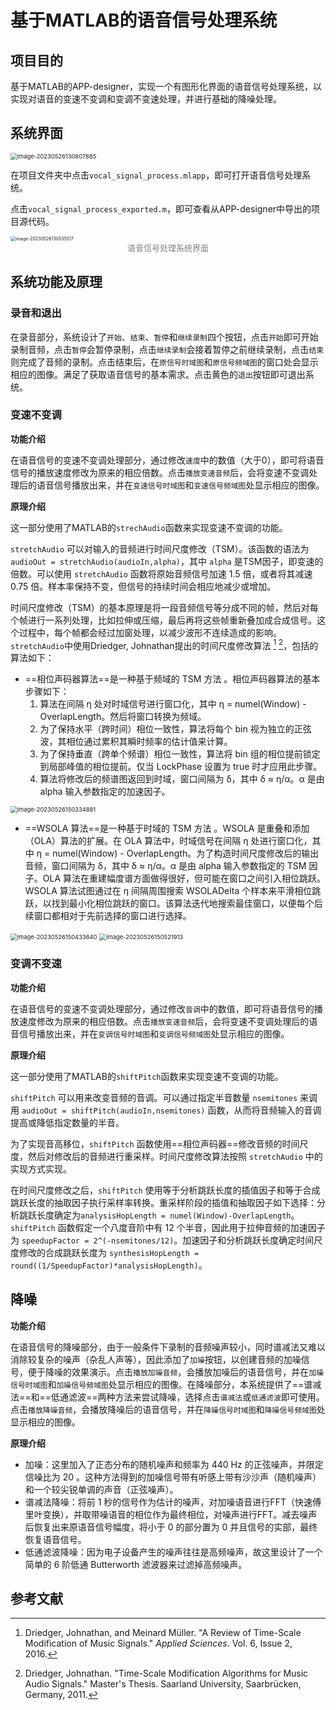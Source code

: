 # 基于MATLAB的语音信号处理系统

## 项目目的

基于MATLAB的APP-designer，实现一个有图形化界面的语音信号处理系统，以实现对语音的变速不变调和变调不变速处理，并进行基础的降噪处理。

## 系统界面

<img src="https://s2.loli.net/2023/05/26/fktrwFPAX6l1MuQ.png" alt="image-20230526130807885" style="zoom: 67%;" />

在项目文件夹中点击`vocal_signal_process.mlapp`，即可打开语音信号处理系统。

点击`vocal_signal_process_exported.m`，即可查看从APP-designer中导出的项目源代码。

<img src="https://s2.loli.net/2023/05/26/nR59CbqihSIsp7L.png" alt="image-20230526130535517" style="zoom: 50%;" />

<center><font size="2" color="grey">语音信号处理系统界面</font></center>

## 系统功能及原理

### 录音和退出

在录音部分，系统设计了`开始`、`结束`、`暂停`和`继续录制`四个按钮，点击`开始`即可开始录制音频，点击`暂停`会暂停录制，点击`继续录制`会接着暂停之前继续录制，点击`结束`则完成了音频的录制。点击结束后，在`原信号时域图`和`原信号频域图`的窗口处会显示相应的图像。满足了获取语音信号的基本需求。点击黄色的`退出`按钮即可退出系统。

### 变速不变调

**功能介绍**

在语音信号的变速不变调处理部分，通过修改`速度`中的数值（大于0），即可将语音信号的播放速度修改为原来的相应倍数。点击`播放变速音频`后，会将变速不变调处理后的语音信号播放出来，并在`变速信号时域图`和`变速信号频域图`处显示相应的图像。

**原理介绍**

这一部分使用了MATLAB的`strechAudio`函数来实现变速不变调的功能。

`stretchAudio` 可以对输入的音频进行时间尺度修改（TSM）。该函数的语法为 `audioOut = stretchAudio(audioIn,alpha)`，其中 `alpha` 是TSM因子，即变速的倍数。可以使用 `stretchAudio` 函数将原始音频信号加速 1.5 倍，或者将其减速 0.75 倍。样本率保持不变，但信号的持续时间会相应地减少或增加。

时间尺度修改（TSM）的基本原理是将一段音频信号等分成不同的帧，然后对每个帧进行一系列处理，比如拉伸或压缩，最后再将这些帧重新叠加成合成信号。这个过程中，每个帧都会经过加窗处理，以减少波形不连续造成的影响。`stretchAudio`中使用Driedger, Johnathan提出的时间尺度修改算法 [^1] [^2]，包括的算法如下：

- ==相位声码器算法==是一种基于频域的 TSM 方法 。相位声码器算法的基本步骤如下：
  1. 算法在间隔 η 处对时域信号进行窗口化，其中 η = numel(Window) - OverlapLength。然后将窗口转换为频域。
  2. 为了保持水平（跨时间）相位一致性，算法将每个 bin 视为独立的正弦波，其相位通过累积其瞬时频率的估计值来计算。
  3. 为了保持垂直（跨单个频谱）相位一致性，算法将 bin 组的相位提前锁定到局部峰值的相位提前。仅当 LockPhase 设置为 true 时才应用此步骤。
  4. 算法将修改后的频谱图返回到时域，窗口间隔为 δ，其中 δ ≈ η/α。α 是由 alpha 输入参数指定的加速因子。

<img src="https://s2.loli.net/2023/05/26/LmJ29StEsD8uHBG.png" alt="image-20230526150334881" style="zoom: 67%;" />

- ==WSOLA 算法==是一种基于时域的 TSM 方法 。WSOLA 是重叠和添加（OLA）算法的扩展。在 OLA 算法中，时域信号在间隔 η 处进行窗口化，其中 η = numel(Window) - OverlapLength。为了构造时间尺度修改后的输出音频，窗口间隔为 δ，其中 δ ≈ η/α。α 是由 alpha 输入参数指定的 TSM 因子。OLA 算法在重建幅度谱方面做得很好，但可能在窗口之间引入相位跳跃。WSOLA 算法试图通过在 η 间隔周围搜索 WSOLADelta 个样本来平滑相位跳跃，以找到最小化相位跳跃的窗口。该算法迭代地搜索最佳窗口，以便每个后续窗口都相对于先前选择的窗口进行选择。

<img src="https://s2.loli.net/2023/05/26/fHMbNBjRDdOtvcw.png" alt="image-20230526150433640" style="zoom:67%;" />

<img src="https://s2.loli.net/2023/05/26/tRPvA2qUIh4fjmx.png" alt="image-20230526150521913" style="zoom:67%;" />

### 变调不变速

**功能介绍**

在语音信号的变速不变调处理部分，通过修改`音调`中的数值，即可将语音信号的播放速度修改为原来的相应倍数。点击`播放变速音频`后，会将变速不变调处理后的语音信号播放出来，并在`变调信号时域图`和`变调信号频域图`处显示相应的图像。

**原理介绍**

这一部分使用了MATLAB的`shiftPitch`函数来实现变速不变调的功能。

`shiftPitch` 可以用来改变音频的音调。可以通过指定半音数量 `nsemitones` 来调用 `audioOut = shiftPitch(audioIn,nsemitones)` 函数，从而将音频输入的音调提高或降低指定数量的半音。

为了实现音高移位，`shiftPitch` 函数使用==相位声码器==修改音频的时间尺度，然后对修改后的音频进行重采样。时间尺度修改算法按照 `stretchAudio` 中的实现方式实现。

在时间尺度修改之后，`shiftPitch` 使用等于分析跳跃长度的插值因子和等于合成跳跃长度的抽取因子执行采样率转换。重采样阶段的插值和抽取因子如下选择：分析跳跃长度确定为`analysisHopLength = numel(Window)-OverlapLength`。`shiftPitch` 函数假定一个八度音阶中有 12 个半音，因此用于拉伸音频的加速因子为 `speedupFactor = 2^(-nsemitones/12)`。加速因子和分析跳跃长度确定时间尺度修改的合成跳跃长度为 `synthesisHopLength = round((1/SpeedupFactor)*analysisHopLength)`。

## 降噪

**功能介绍**

在语音信号的降噪部分，由于一般条件下录制的音频噪声较小，同时谱减法又难以消除较复杂的噪声（杂乱人声等），因此添加了`加噪`按钮，以创建音频的加噪信号，便于降噪的效果演示。点击`播放加噪音频`，会播放加噪后的语音信号，并在`加噪信号时域图`和`加噪信号频域图`处显示相应的图像。在降噪部分，本系统提供了==谱减法==和==低通滤波==两种方法来尝试降噪，选择点击`谱减法`或`低通滤波`即可使用。点击`播放降噪音频`，会播放降噪后的语音信号，并在`降噪信号时域图`和`降噪信号频域图`处显示相应的图像。

**原理介绍**

- 加噪：这里加入了正态分布的随机噪声和频率为 440 Hz 的正弦噪声，并限定信噪比为 20 。这种方法得到的加噪信号带有听感上带有沙沙声（随机噪声）和一个较尖锐单调的声音（正弦噪声）。
- 谱减法降噪：将前 1 秒的信号作为估计的噪声，对加噪语音进行FFT（快速傅里叶变换），并取带噪语音的相位作为最终相位，对噪声进行FFT。减去噪声后恢复出来原语音信号幅度，将小于 0 的部分置为 0 并且信号的实部，最终恢复语音信号。
- 低通滤波降噪：因为电子设备产生的噪声往往是高频噪声，故这里设计了一个简单的 6 阶低通 Butterworth 滤波器来过滤掉高频噪声。

## 参考文献

[^1]: Driedger, Johnathan, and Meinard Müller. "A Review of Time-Scale Modification of Music Signals." *Applied Sciences*. Vol. 6, Issue 2, 2016.
[^2]: Driedger, Johnathan. "Time-Scale Modification Algorithms for Music Audio Signals." Master's Thesis. Saarland University, Saarbrücken, Germany, 2011.




